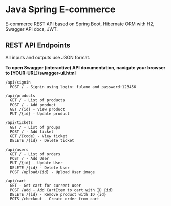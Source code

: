 # Java Spring E-commerce

E-commerce REST API based on Spring Boot, Hibernate ORM with H2, Swagger API docs, JWT.

## REST API Endpoints

All inputs and outputs use JSON format.

**To open Swagger (interactive) API documentation, navigate your browser to [YOUR-URL]/swagger-ui.html**


```
/api/signin
  POST / - Signin using login: fulano and password:123456

/api/products
  GET / - List of products
  POST / - Add product
  GET /{id} - View product
  PUT /{id} - Update product

/api/tickets
  GET / - List of groups
  POST / - Add ticket
  GET /{code} - View ticket
  DELETE /{id} - Delete ticket

/api/users
  GET / - List of orders
  POST / - Add User
  PUT /{id} - Update User
  DELETE /{id} - Delete User
  POST /upload/{id} - Upload User image

/api/cart
  GET - Get cart for current user
  POST /add - Add CartItem to cart with ID {id}
  DELETE /{id} - Remove product with ID {id}
  POTS /checkout - Create order from cart

```
